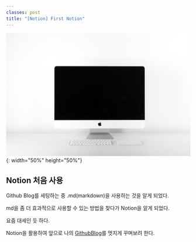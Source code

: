 ```yaml
---
classes: post
title: "[Notion] First Notion"
---
```

![headImage](../assets/images/firstNotion_files/quaritsch-photography-m2zuB8DqwyM-unsplash.jpg){: width="50%" height="50%"}

## Notion 처음 사용

Github Blog를 세팅하는 중 .md(markdown)을 사용하는 것을 알게 되었다.

md을 좀 더 효과적으로 사용할 수 있는 방법을 찾다가 Notion을 알게 되었다.

요즘 대세인 듯 하다.

Notion을 활용하여 앞으로 나의 [GithubBlog](https://mucollabo.github.io)를 멋지게 꾸며보려 한다.
